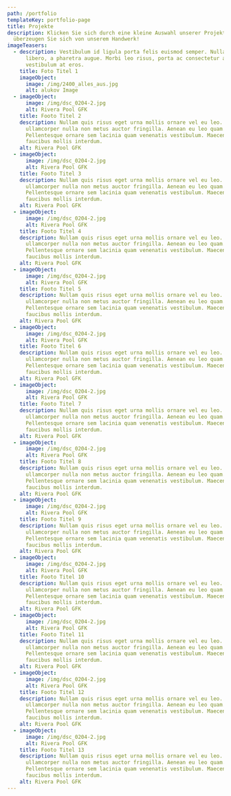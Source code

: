 ```yaml
---
path: /portfolio
templateKey: portfolio-page
title: Projekte
description: Klicken Sie sich durch eine kleine Auswahl unserer Projekte und
  überzeugen Sie sich von unserem Handwerk!
imageTeasers:
  - description: Vestibulum id ligula porta felis euismod semper. Nulla vitae elit
      libero, a pharetra augue. Morbi leo risus, porta ac consectetur ac,
      vestibulum at eros.
    title: Foto Titel 1
    imageObject:
      image: /img/2400_alles_aus.jpg
      alt: alukov Image
  - imageObject:
      image: /img/dsc_0204-2.jpg
      alt: Rivera Pool GFK
    title: Footo Titel 2
    description: Nullam quis risus eget urna mollis ornare vel eu leo. Donec
      ullamcorper nulla non metus auctor fringilla. Aenean eu leo quam.
      Pellentesque ornare sem lacinia quam venenatis vestibulum. Maecenas
      faucibus mollis interdum.
    alt: Rivera Pool GFK
  - imageObject:
      image: /img/dsc_0204-2.jpg
      alt: Rivera Pool GFK
    title: Footo Titel 3
    description: Nullam quis risus eget urna mollis ornare vel eu leo. Donec
      ullamcorper nulla non metus auctor fringilla. Aenean eu leo quam.
      Pellentesque ornare sem lacinia quam venenatis vestibulum. Maecenas
      faucibus mollis interdum.
    alt: Rivera Pool GFK
  - imageObject:
      image: /img/dsc_0204-2.jpg
      alt: Rivera Pool GFK
    title: Footo Titel 4
    description: Nullam quis risus eget urna mollis ornare vel eu leo. Donec
      ullamcorper nulla non metus auctor fringilla. Aenean eu leo quam.
      Pellentesque ornare sem lacinia quam venenatis vestibulum. Maecenas
      faucibus mollis interdum.
    alt: Rivera Pool GFK
  - imageObject:
      image: /img/dsc_0204-2.jpg
      alt: Rivera Pool GFK
    title: Footo Titel 5
    description: Nullam quis risus eget urna mollis ornare vel eu leo. Donec
      ullamcorper nulla non metus auctor fringilla. Aenean eu leo quam.
      Pellentesque ornare sem lacinia quam venenatis vestibulum. Maecenas
      faucibus mollis interdum.
    alt: Rivera Pool GFK
  - imageObject:
      image: /img/dsc_0204-2.jpg
      alt: Rivera Pool GFK
    title: Footo Titel 6
    description: Nullam quis risus eget urna mollis ornare vel eu leo. Donec
      ullamcorper nulla non metus auctor fringilla. Aenean eu leo quam.
      Pellentesque ornare sem lacinia quam venenatis vestibulum. Maecenas
      faucibus mollis interdum.
    alt: Rivera Pool GFK
  - imageObject:
      image: /img/dsc_0204-2.jpg
      alt: Rivera Pool GFK
    title: Footo Titel 7
    description: Nullam quis risus eget urna mollis ornare vel eu leo. Donec
      ullamcorper nulla non metus auctor fringilla. Aenean eu leo quam.
      Pellentesque ornare sem lacinia quam venenatis vestibulum. Maecenas
      faucibus mollis interdum.
    alt: Rivera Pool GFK
  - imageObject:
      image: /img/dsc_0204-2.jpg
      alt: Rivera Pool GFK
    title: Footo Titel 8
    description: Nullam quis risus eget urna mollis ornare vel eu leo. Donec
      ullamcorper nulla non metus auctor fringilla. Aenean eu leo quam.
      Pellentesque ornare sem lacinia quam venenatis vestibulum. Maecenas
      faucibus mollis interdum.
    alt: Rivera Pool GFK
  - imageObject:
      image: /img/dsc_0204-2.jpg
      alt: Rivera Pool GFK
    title: Footo Titel 9
    description: Nullam quis risus eget urna mollis ornare vel eu leo. Donec
      ullamcorper nulla non metus auctor fringilla. Aenean eu leo quam.
      Pellentesque ornare sem lacinia quam venenatis vestibulum. Maecenas
      faucibus mollis interdum.
    alt: Rivera Pool GFK
  - imageObject:
      image: /img/dsc_0204-2.jpg
      alt: Rivera Pool GFK
    title: Footo Titel 10
    description: Nullam quis risus eget urna mollis ornare vel eu leo. Donec
      ullamcorper nulla non metus auctor fringilla. Aenean eu leo quam.
      Pellentesque ornare sem lacinia quam venenatis vestibulum. Maecenas
      faucibus mollis interdum.
    alt: Rivera Pool GFK
  - imageObject:
      image: /img/dsc_0204-2.jpg
      alt: Rivera Pool GFK
    title: Footo Titel 11
    description: Nullam quis risus eget urna mollis ornare vel eu leo. Donec
      ullamcorper nulla non metus auctor fringilla. Aenean eu leo quam.
      Pellentesque ornare sem lacinia quam venenatis vestibulum. Maecenas
      faucibus mollis interdum.
    alt: Rivera Pool GFK
  - imageObject:
      image: /img/dsc_0204-2.jpg
      alt: Rivera Pool GFK
    title: Footo Titel 12
    description: Nullam quis risus eget urna mollis ornare vel eu leo. Donec
      ullamcorper nulla non metus auctor fringilla. Aenean eu leo quam.
      Pellentesque ornare sem lacinia quam venenatis vestibulum. Maecenas
      faucibus mollis interdum.
    alt: Rivera Pool GFK
  - imageObject:
      image: /img/dsc_0204-2.jpg
      alt: Rivera Pool GFK
    title: Footo Titel 13
    description: Nullam quis risus eget urna mollis ornare vel eu leo. Donec
      ullamcorper nulla non metus auctor fringilla. Aenean eu leo quam.
      Pellentesque ornare sem lacinia quam venenatis vestibulum. Maecenas
      faucibus mollis interdum.
    alt: Rivera Pool GFK
---
```

